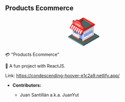 ## Products Ecommerce

<p align="center">
  <img src="/src/images/ecommerce.png" width="100"/>
 </p>

💳 "Products Ecommerce"

👻 A fun project with ReactJS.

Link: https://condescending-hoover-e1c2a9.netlify.app/

- **Contributors:**

  - Juan Santillán a.k.a. JuanYut
